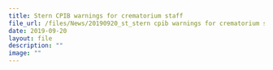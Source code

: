 ```yaml
---
title: Stern CPIB warnings for crematorium staff
file_url: /files/News/20190920_st_stern cpib warnings for crematorium staff.pdf
date: 2019-09-20
layout: file
description: ""
image: ""
---
```

